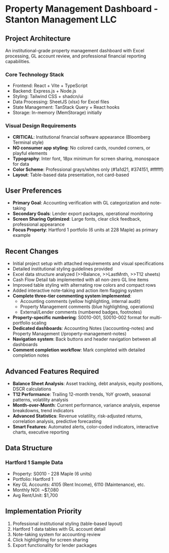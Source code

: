 # Property Management Dashboard - Stanton Management LLC

## Project Architecture
An institutional-grade property management dashboard with Excel processing, GL account review, and professional financial reporting capabilities.

### Core Technology Stack
- Frontend: React + Vite + TypeScript
- Backend: Express.js + Node.js  
- Styling: Tailwind CSS + shadcn/ui
- Data Processing: SheetJS (xlsx) for Excel files
- State Management: TanStack Query + React hooks
- Storage: In-memory (MemStorage) initially

### Visual Design Requirements
- **CRITICAL**: Institutional financial software appearance (Bloomberg Terminal style)
- **NO consumer app styling**: No colored cards, rounded corners, or playful elements
- **Typography**: Inter font, 18px minimum for screen sharing, monospace for data
- **Color Scheme**: Professional grays/whites only (#1a1d21, #374151, #ffffff)
- **Layout**: Table-based data presentation, not card-based

## User Preferences
- **Primary Goal**: Accounting verification with GL categorization and note-taking
- **Secondary Goals**: Lender export packages, operational monitoring
- **Screen Sharing Optimized**: Large fonts, clear click feedback, professional appearance
- **Focus Property**: Hartford 1 portfolio (6 units at 228 Maple) as primary example

## Recent Changes
- Initial project setup with attached requirements and visual specifications
- Detailed institutional styling guidelines provided
- Excel data structure analyzed (>>Balance, >>LastMnth, >>T12 sheets)
- Cash Flow Detail tab implemented with all non-zero GL line items
- Improved table styling with alternating row colors and compact rows
- Added interactive note-taking and action item flagging system
- **Complete three-tier commenting system implemented**:
  - Accounting comments (yellow highlighting, internal audit)
  - Property Management comments (blue highlighting, operations)
  - External/Lender comments (numbered badges, footnotes)
- **Property-specific numbering**: S0010-001, S0010-002 format for multi-portfolio scaling
- **Dedicated dashboards**: Accounting Notes (/accounting-notes) and Property Management (/property-management-notes)
- **Navigation system**: Back buttons and header navigation between all dashboards
- **Comment completion workflow**: Mark completed with detailed completion notes

## Advanced Features Required
- **Balance Sheet Analysis**: Asset tracking, debt analysis, equity positions, DSCR calculations
- **T12 Performance**: Trailing 12-month trends, YoY growth, seasonal patterns, volatility analysis  
- **Month-over-Month**: Current performance, variance analysis, expense breakdowns, trend indicators
- **Advanced Statistics**: Revenue volatility, risk-adjusted returns, correlation analysis, predictive forecasting
- **Smart Features**: Automated alerts, color-coded indicators, interactive charts, executive reporting

## Data Structure
### Hartford 1 Sample Data
- Property: S0010 - 228 Maple (6 units)
- Portfolio: Hartford 1
- Key GL Accounts: 4105 (Rent Income), 6110 (Maintenance), etc.
- Monthly NOI: ~$7,080
- Avg Rent/Unit: $1,700

## Implementation Priority
1. Professional institutional styling (table-based layout)
2. Hartford 1 data tables with GL account detail
3. Note-taking system for accounting review
4. Click highlighting for screen sharing
5. Export functionality for lender packages